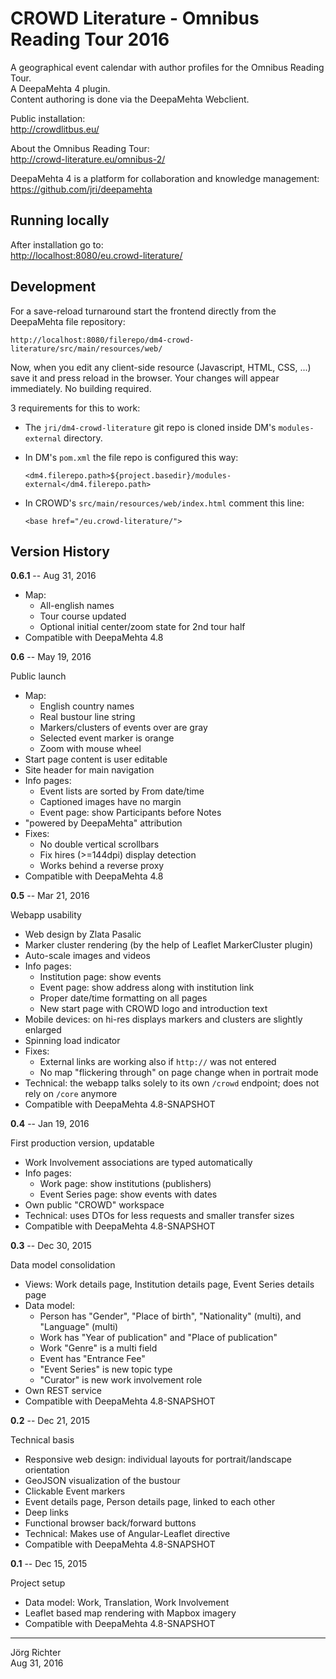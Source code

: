 
CROWD Literature - Omnibus Reading Tour 2016
============================================

A geographical event calendar with author profiles for the Omnibus Reading Tour.  
A DeepaMehta 4 plugin.  
Content authoring is done via the DeepaMehta Webclient.

Public installation:  
<http://crowdlitbus.eu/>

About the Omnibus Reading Tour:  
<http://crowd-literature.eu/omnibus-2/>

DeepaMehta 4 is a platform for collaboration and knowledge management:  
<https://github.com/jri/deepamehta>


Running locally
---------------

After installation go to:  
<http://localhost:8080/eu.crowd-literature/>


Development
-----------

For a save-reload turnaround start the frontend directly from the DeepaMehta file repository:

    http://localhost:8080/filerepo/dm4-crowd-literature/src/main/resources/web/

Now, when you edit any client-side resource (Javascript, HTML, CSS, ...) save it and press reload in the browser.
Your changes will appear immediately. No building required.

3 requirements for this to work:

* The `jri/dm4-crowd-literature` git repo is cloned inside DM's `modules-external` directory.

* In DM's `pom.xml` the file repo is configured this way:

    `<dm4.filerepo.path>${project.basedir}/modules-external</dm4.filerepo.path>`

* In CROWD's `src/main/resources/web/index.html` comment this line:

    `<base href="/eu.crowd-literature/">`


Version History
---------------

**0.6.1** -- Aug 31, 2016

* Map:
    * All-english names
    * Tour course updated
    * Optional initial center/zoom state for 2nd tour half
* Compatible with DeepaMehta 4.8

**0.6** -- May 19, 2016

Public launch

* Map:
    * English country names
    * Real bustour line string
    * Markers/clusters of events over are gray
    * Selected event marker is orange
    * Zoom with mouse wheel
* Start page content is user editable
* Site header for main navigation
* Info pages:
    * Event lists are sorted by From date/time
    * Captioned images have no margin
    * Event page: show Participants before Notes
* "powered by DeepaMehta" attribution
* Fixes:
    * No double vertical scrollbars
    * Fix hires (>=144dpi) display detection
    * Works behind a reverse proxy
* Compatible with DeepaMehta 4.8

**0.5** -- Mar 21, 2016

Webapp usability

* Web design by Zlata Pasalic
* Marker cluster rendering (by the help of Leaflet MarkerCluster plugin)
* Auto-scale images and videos
* Info pages:
    * Institution page: show events
    * Event page: show address along with institution link
    * Proper date/time formatting on all pages
    * New start page with CROWD logo and introduction text
* Mobile devices: on hi-res displays markers and clusters are slightly enlarged
* Spinning load indicator
* Fixes:
    * External links are working also if `http://` was not entered
    * No map "flickering through" on page change when in portrait mode
* Technical: the webapp talks solely to its own `/crowd` endpoint; does not rely on `/core` anymore
* Compatible with DeepaMehta 4.8-SNAPSHOT

**0.4** -- Jan 19, 2016

First production version, updatable

* Work Involvement associations are typed automatically
* Info pages:
    * Work page: show institutions (publishers)
    * Event Series page: show events with dates
* Own public "CROWD" workspace
* Technical: uses DTOs for less requests and smaller transfer sizes
* Compatible with DeepaMehta 4.8-SNAPSHOT

**0.3** -- Dec 30, 2015

Data model consolidation

* Views: Work details page, Institution details page, Event Series details page
* Data model:
    * Person has "Gender", "Place of birth", "Nationality" (multi), and "Language" (multi)
    * Work has "Year of publication" and "Place of publication"
    * Work "Genre" is a multi field
    * Event has "Entrance Fee"
    * "Event Series" is new topic type
    * "Curator" is new work involvement role
* Own REST service
* Compatible with DeepaMehta 4.8-SNAPSHOT

**0.2** -- Dec 21, 2015

Technical basis

* Responsive web design: individual layouts for portrait/landscape orientation
* GeoJSON visualization of the bustour
* Clickable Event markers
* Event details page, Person details page, linked to each other
* Deep links
* Functional browser back/forward buttons
* Technical: Makes use of Angular-Leaflet directive
* Compatible with DeepaMehta 4.8-SNAPSHOT

**0.1** -- Dec 15, 2015

Project setup

* Data model: Work, Translation, Work Involvement
* Leaflet based map rendering with Mapbox imagery
* Compatible with DeepaMehta 4.8-SNAPSHOT


------------
Jörg Richter  
Aug 31, 2016
